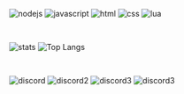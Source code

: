 ![nodejs](https://img.shields.io/badge/Node.JS-★★★★☆-99d1ce?labelColor=4EAA25&logo=Node.JS&style=for-the-badge&logoColor=white)
![javascript](https://img.shields.io/badge/javascript-★★★★☆-99d1ce?labelColor=F7DF1E&logo=JavaScript&style=for-the-badge&logoColor=0c1014)
![html](https://img.shields.io/badge/html-★★★☆☆-99d1ce?labelColor=E34F26&logo=HTML5&style=for-the-badge&logoColor=0c1014)
![css](https://img.shields.io/badge/css-★★☆☆☆-99d1ce?labelColor=ab34eb&logo=CSS3&style=for-the-badge&logoColor=0c1014)
![lua](https://img.shields.io/badge/lua-★★★★★-99d1ce?labelColor=1572B6&logo=LUA&style=for-the-badge&logoColor=0c1014)
<pre>

</pre>
![stats](https://github-readme-stats.vercel.app/api?username=mehmetefeerkan&show_icons=true&theme=gotham&hide_title=true&line_height=21&hide_border=true)
![Top Langs](https://github-readme-stats.vercel.app/api/top-langs/?username=mehmetefeerkan&theme=gotham&layout=compact&hide_border=true)
<pre>

</pre>
![discord](https://img.shields.io/badge/Discord-ephesus♯2730-99d1ce?labelColor=5865F2&logo=Discord&style=for-the-badge&logoColor=0c1014)
![discord2](https://img.shields.io/badge/Discord-.gg/hypernovus-99d1ce?labelColor=5865F2&logo=Discord&style=for-the-badge&logoColor=0c1014)
![discord3](https://img.shields.io/badge/Discord-.gg/esx-99d1ce?labelColor=5865F2&logo=Discord&style=for-the-badge&logoColor=0c1014)
![discord3](https://img.shields.io/badge/Hypernovus-Online-brightgreen?style=for-the-badge&labelColor=5865F2&logo=Web&logoColor=0c1014)
